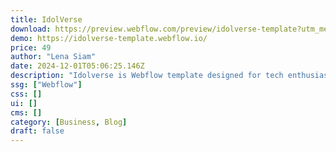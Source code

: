 ```yaml
---
title: IdolVerse
download: https://preview.webflow.com/preview/idolverse-template?utm_medium=preview_link&utm_source=designer&utm_content=idolverse-template&preview=22a9d1072cea28d3513e310b7e5c304e&pageId=66fbeff2d241e5c4adce33de&locale=en&workflow=preview
demo: https://idolverse-template.webflow.io/
price: 49
author: "Lena Siam"
date: 2024-12-01T05:06:25.146Z
description: "Idolverse is Webflow template designed for tech enthusiasts, bloggers, and CMS-driven content creators. It offers a perfect solution for anyone looking to share insights on AI with a focus on delivering high-quality & scalable blog content."
ssg: ["Webflow"]
css: []
ui: []
cms: []
category: [Business, Blog]
draft: false
---
```

